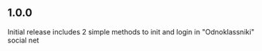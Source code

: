 ## 1.0.0

Initial release includes 2 simple methods to init and login in "Odnoklassniki" social net
